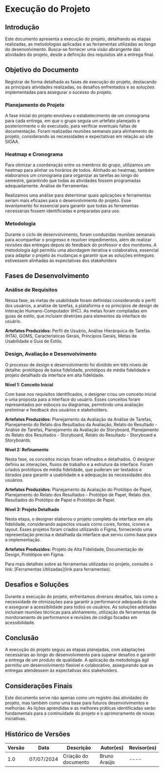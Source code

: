 # Execução do Projeto

## Introdução

Este documento apresenta a execução do projeto, detalhando as etapas realizadas, as metodologias aplicadas e as ferramentas utilizadas ao longo do desenvolvimento. Busca-se fornecer uma visão abrangente das atividades do projeto, desde a definição dos requisitos até a entrega final.

## Objetivo do Documento

Registrar de forma detalhada as fases de execução do projeto, destacando as principais atividades realizadas, os desafios enfrentados e as soluções implementadas para assegurar o sucesso do projeto.

### Planejamento do Projeto

A fase inicial do projeto envolveu o estabelecimento de um cronograma para cada entrega, em que o grupo seguia um artefato planejado e posteriormente o do executado, para verificar eventuais faltas de documentação. Foram realizadas reuniões semanais para alinhamento do projeto, considerando as necessidades e expectativas em relação ao site SIGAA.

### Heatmap e Cronograma

Para otimizar a coordenação entre os membros do grupo, utilizamos um heatmap para alinhar os horários de todos. Alinhado ao heatmap, também elaboramos um cronograma para organizar as tarefas ao longo do semestre, garantindo que todas as atividades fossem programadas adequadamente.
Análise de Ferramentas

Realizamos uma análise para determinar quais aplicações e ferramentas seriam mais eficazes para o desenvolvimento do projeto. Esse levantamento foi essencial para garantir que todas as ferramentas necessárias fossem identificadas e preparadas para uso.

### Metodologia

Durante o ciclo de desenvolvimento, foram conduzidas reuniões semanais para acompanhar o progresso e resolver impedimentos, além de realizar revisões das entregas depois do feedback do professor e dos monitores. A metodologia ágil permitiu uma abordagem iterativa e colaborativa, essencial para adaptar o projeto às mudanças e garantir que as soluções entregues estivessem alinhadas às expectativas dos stakeholders

## Fases de Desenvolvimento

### Análise de Requisitos

Nessa fase, as metas de usabilidade foram definidas considerando o perfil dos usuários, a análise de tarefas, a plataforma e os princípios de design de Interação Humano-Computador (IHC). As metas foram compiladas em guias de estilo, que incluíam diretrizes para elementos da interface do usuário.

**Artefatos Produzidos:** Perfil de Usuário, Análise Hierárquica de Tarefas (HTA), GOMS, Características Gerais, Princípios Gerais, Metas de Usabilidade e Guia de Estilo.

### Design, Avaliação e Desenvolvimento

O processo de design e desenvolvimento foi dividido em três níveis de detalhe: protótipos de baixa fidelidade, protótipos de média fidelidade e projeto detalhado da interface em alta fidelidade.

**Nível 1: Conceito Inicial**

Com base nos requisitos identificados, o designer criou um conceito inicial e uma proposta para a interface do usuário. Esses conceitos foram representados por esboços ou diagramas, permitindo uma avaliação preliminar e feedback dos usuários e stakeholders.

**Artefatos Produzidos:** Planejamento da Avaliação da Análise de Tarefas, Planejamento do Relato dos Resultados da Avaliação, Relato do Resultado - Análise de Tarefas, Planejamento da Avaliação do Storyboard, Planejamento do Relato dos Resultados - Storyboard, Relato do Resultado - Storyboard e Storyboards.

**Nível 2: Refinamento**

Nesta fase, os conceitos iniciais foram refinados e detalhados. O designer definiu as interações, fluxos de trabalho e a estrutura da interface. Foram criados protótipos de média fidelidade, que puderam ser testados e iterados para garantir a usabilidade e a adequação às necessidades dos usuários.

**Artefatos Produzidos:** Planejamento da Avaliação do Protótipo de Papel, Planejamento do Relato dos Resultados - Protótipo de Papel, Relato dos Resultados do Protótipo de Papel e Protótipo de Papel.

**Nível 3: Projeto Detalhado**

Nesta etapa, o designer elaborou o projeto completo da interface em alta fidelidade, considerando aspectos visuais como cores, fontes, ícones e layout. Esses projetos foram criados utilizando o Figma, fornecendo uma representação precisa e detalhada da interface que serviu como base para a implementação.

**Artefatos Produzidos:** Projeto de Alta Fidelidade, Documentação de Design, Protótipos em Figma.

Para mais detalhes sobre as ferramentas utilizadas no projeto, consulte o link: [Ferramentas Utilizadas](link para ferramentas).

## Desafios e Soluções

Durante a execução do projeto, enfrentamos diversos desafios, tais como a necessidade de otimizações para garantir a performance adequada do site e assegurar a acessibilidade para todos os usuários. As soluções adotadas incluíram reuniões técnicas para alinhamento, utilização de ferramentas de monitoramento de performance e revisões de código focadas em acessibilidade.

## Conclusão

A execução do projeto seguiu as etapas planejadas, com adaptações necessárias ao longo do desenvolvimento para superar desafios e garantir a entrega de um produto de qualidade. A aplicação da metodologia ágil permitiu um desenvolvimento flexível e colaborativo, assegurando que as entregas atendessem às expectativas dos stakeholders.

## Considerações Finais

Este documento serve não apenas como um registro das atividades do projeto, mas também como uma base para futuros desenvolvimentos e melhorias. As lições aprendidas e as melhores práticas identificadas serão fundamentais para a continuidade do projeto e o aprimoramento de novas iniciativas.

## Histórico de Versões

| Versão | Data      | Descrição             | Autor(es)     | Revisor(es)   |
|--------|-----------|-----------------------|---------------|---------------|
| 1.0    | 07/07/2024| Criação do documento  | Bruno Araújo  | ----          |
